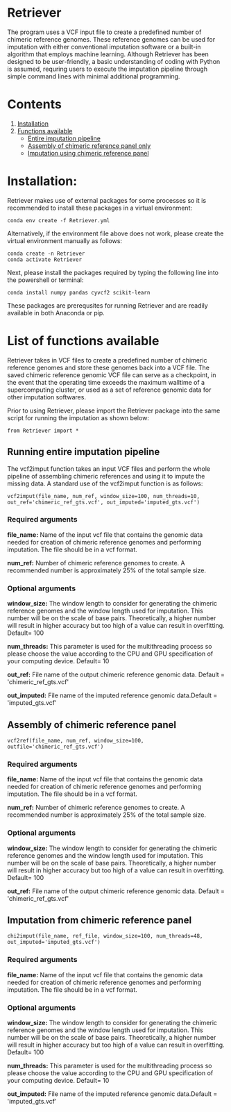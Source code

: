 # Retriever
The program uses a VCF input file to create a predefined number of chimeric reference genomes. These reference genomes can be used for imputation with either conventional imputation software or a built-in algorithm that employs machine learning. Although Retriever has been designed to be user-friendly, a basic understanding of coding with Python is assumed, requring users to execute the imputation pipeline through simple command lines with minimal additional programming.

# Contents
1. [Installation](#Installation)
2. [Functions available](#List-of-functions-available)
   - [Entire imputation pipeline](##Running-entire-imputation-pipeline)
   - [Assembly of chimeric reference panel only](##Assembly-of-chimeric-reference-panel)
   - [Imputation using chimeric reference panel](##Imputation-from-chimeric-reference-panel)



# Installation:

Retriever makes use of external packages for some processes so it is recommended to install these packages in a virtual environment:
```
conda env create -f Retriever.yml
```

Alternatively, if the environment file above does not work, please create the virtual environment manually as follows:

```
conda create -n Retriever
conda activate Retriever
```
Next, please install the packages required by typing the following line into the powershell or terminal:
```
conda install numpy pandas cyvcf2 scikit-learn
```
These packages are prerequsites for running Retriever and are readily available in both Anaconda or pip.

# List of functions available
Retriever takes in VCF files to create a predefined number of chimeric reference genomes and store these genomes back into a VCF file. The saved chimeric reference genomic VCF file can serve as a checkpoint, in the event that the operating time exceeds the maximum walltime of a supercomputing cluster, or used as a set of reference genomic data for other imputation softwares. 

Prior to using Retriever, please import the Retriever package into the same script for running the imputation as shown below:
```
from Retriever import *
```

## Running entire imputation pipeline
The vcf2imput function takes an input VCF files and perform the whole pipeline of assembling chimeric references and using it to impute the missing data. A standard use of the vcf2imput function is as follows:
```
vcf2imput(file_name, num_ref, window_size=100, num_threads=10, out_ref='chimeric_ref_gts.vcf', out_imputed='imputed_gts.vcf')
```
### Required arguments
**file_name:**  Name of the input vcf file that contains the genomic data needed for creation of chimeric reference genomes and performing imputation. The file should be in a vcf format.

**num_ref:** Number of chimeric reference genomes to create. A recommended number is approximately 25% of the total sample size.

### Optional arguments
**window_size:** The window length to consider for generating the chimeric reference genomes and the window length used for imputation. This number will be on the scale of base pairs. Theoretically, a higher number will result in higher accuracy but too high of a value can result in overfitting. Default= 100

**num_threads:** This parameter is used for the multithreading process so please choose the value according to the CPU and GPU specification of your computing device. Default= 10

**out_ref:** File name of the output chimeric reference genomic data. Default = 'chimeric_ref_gts.vcf'

**out_imputed:** File name of the imputed reference genomic data.Default = 'imputed_gts.vcf'

## Assembly of chimeric reference panel
```
vcf2ref(file_name, num_ref, window_size=100, outfile='chimeric_ref_gts.vcf')
```
### Required arguments
**file_name:**  Name of the input vcf file that contains the genomic data needed for creation of chimeric reference genomes and performing imputation. The file should be in a vcf format.

**num_ref:** Number of chimeric reference genomes to create. A recommended number is approximately 25% of the total sample size.

### Optional arguments
**window_size:** The window length to consider for generating the chimeric reference genomes and the window length used for imputation. This number will be on the scale of base pairs. Theoretically, a higher number will result in higher accuracy but too high of a value can result in overfitting. Default= 100

**out_ref:** File name of the output chimeric reference genomic data. Default = 'chimeric_ref_gts.vcf'

## Imputation from chimeric reference panel
```
chi2imput(file_name, ref_file, window_size=100, num_threads=48, out_imputed='imputed_gts.vcf')
```
### Required arguments
**file_name:**  Name of the input vcf file that contains the genomic data needed for creation of chimeric reference genomes and performing imputation. The file should be in a vcf format.

### Optional arguments
**window_size:** The window length to consider for generating the chimeric reference genomes and the window length used for imputation. This number will be on the scale of base pairs. Theoretically, a higher number will result in higher accuracy but too high of a value can result in overfitting. Default= 100

**num_threads:** This parameter is used for the multithreading process so please choose the value according to the CPU and GPU specification of your computing device. Default= 10

**out_imputed:** File name of the imputed reference genomic data.Default = 'imputed_gts.vcf'
